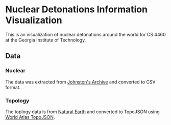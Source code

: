 # Nuclear Detonations Information Visualization
This is an visualization of nuclear detonations around the world for CS 4460 at the Georgia Institute of Technology.

## Data
### Nuclear
The data was extracted from [Johnston's Archive](http://www.johnstonsarchive.net/nuclear/tests/) and converted to CSV format.

### Topology
The toplogy data is from [Natural Earth](http://www.naturalearthdata.com) and converted to TopoJSON using [World Atlas TopoJSON](https://github.com/mbostock/world-atlas).